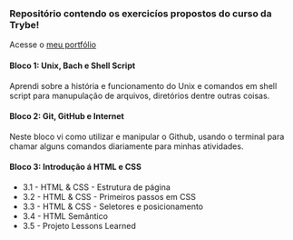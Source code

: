 ### Repositório contendo os exercicíos propostos do curso da Trybe!
Acesse o [meu portfólio](https://tandyfw.github.io/)

#### Bloco 1: Unix, Bach e Shell Script
Aprendi sobre a história e funcionamento do Unix e comandos em shell script para manupulação de arquivos, diretórios dentre outras coisas.

#### Bloco 2: Git, GitHub e Internet
Neste bloco vi como utilizar e manipular o Github, usando o terminal para chamar alguns comandos diariamente para minhas atividades.

#### Bloco 3: Introdução á HTML e CSS
* 3.1 - HTML & CSS - Estrutura de página
* 3.2 - HTML & CSS - Primeiros passos em CSS
* 3.3 - HTML & CSS - Seletores e posicionamento
* 3.4 - HTML Semântico
* 3.5 - Projeto Lessons Learned
